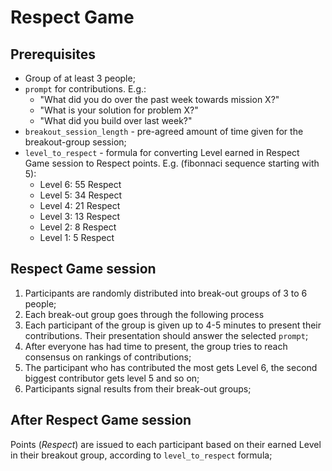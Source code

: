 # Respect Game

## Prerequisites
* Group of at least 3 people;
* `prompt` for contributions. E.g.:
  * "What did you do over the past week towards mission X?"
  * "What is your solution for problem X?"
  * "What did you build over last week?"
* `breakout_session_length` - pre-agreed amount of time given for the breakout-group session;
* `level_to_respect` - formula for converting Level earned in Respect Game session to Respect points. E.g. (fibonnaci sequence starting with 5): 
  * Level 6: 55 Respect
  * Level 5: 34 Respect
  * Level 4: 21 Respect
  * Level 3: 13 Respect
  * Level 2: 8 Respect
  * Level 1: 5 Respect

## Respect Game session
1. Participants are randomly distributed into break-out groups of 3 to 6 people;
2. Each break-out group goes through the following process
  1. Each participant of the group is given up to 4-5 minutes to present their contributions. Their presentation should answer the selected `prompt`;
  2. After everyone has had time to present, the group tries to reach consensus on rankings of contributions;
  3. The participant who has contributed the most gets Level 6, the second biggest contributor gets level 5 and so on; 
3. Participants signal results from their break-out groups;

## After Respect Game session
Points (*Respect*) are issued to each participant based on their earned Level in their breakout group, according to `level_to_respect` formula;

